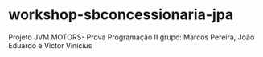 # workshop-sbconcessionaria-jpa
Projeto JVM MOTORS- Prova Programação II grupo: Marcos Pereira, João Eduardo e Victor Vinícius
